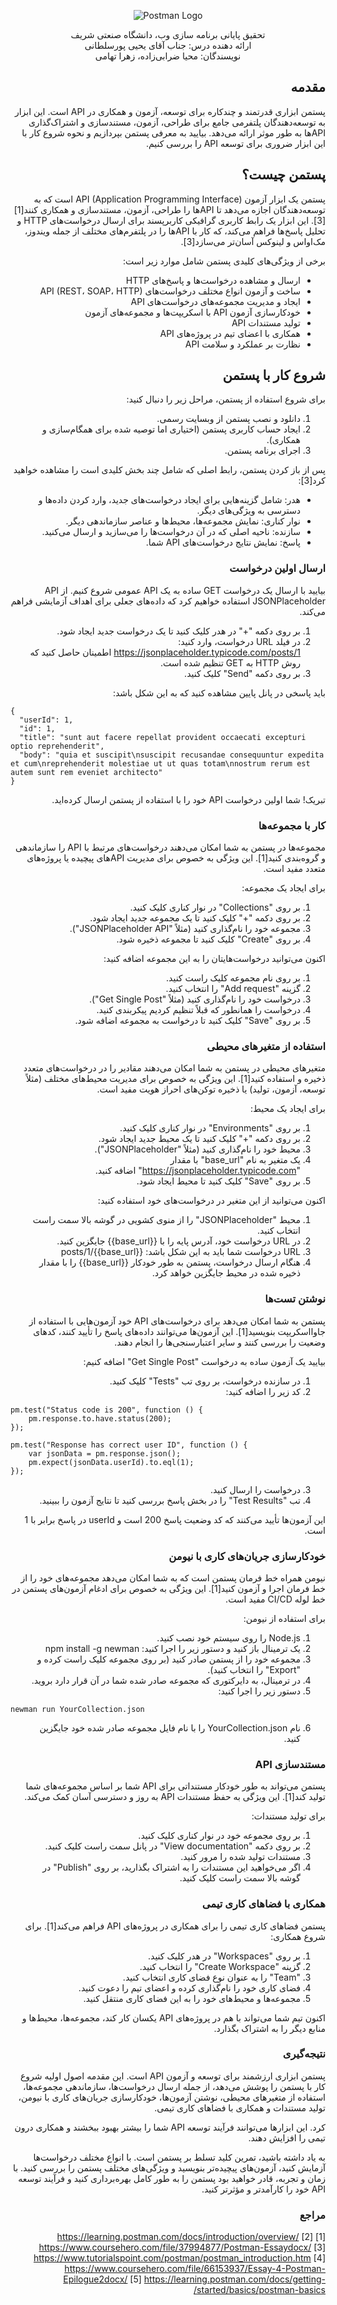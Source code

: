 <p align="center">
    <img src="https://github.com/mahyazz/web_workshop/Postman/postman.svg" alt="Postman Logo">
</p>

<p align="center">
    تحقیق پایانی برنامه سازی وب، دانشگاه صنعتی شریف
    <br/>
    ارائه دهنده درس: جناب آقای یحیی پورسلطانی
    <br/>
    نویسندگان: محیا ضرابی‌زاده، زهرا تهامی
</p>

<div dir="rtl">

## مقدمه

پستمن ابزاری قدرتمند و چندکاره برای توسعه، آزمون و همکاری در API است. این ابزار به توسعه‌دهندگان پلتفرمی جامع برای طراحی، آزمون، مستندسازی و اشتراک‌گذاری API‌ها به طور موثر ارائه می‌دهد. بیایید به معرفی پستمن بپردازیم و نحوه شروع کار با این ابزار ضروری برای توسعه API را بررسی کنیم.

## پستمن چیست؟

پستمن یک ابزار آزمون API (Application Programming Interface) است که به توسعه‌دهندگان اجازه می‌دهد تا API‌ها را طراحی، آزمون، مستندسازی و همکاری کنند[1][3]. این ابزار یک رابط کاربری گرافیکی کاربرپسند برای ارسال درخواست‌های HTTP و تحلیل پاسخ‌ها فراهم می‌کند، که کار با API‌ها را در پلتفرم‌های مختلف از جمله ویندوز، مک‌او‌اس و لینوکس آسان‌تر می‌سازد[3].

برخی از ویژگی‌های کلیدی پستمن شامل موارد زیر است:
* ارسال و مشاهده درخواست‌ها و پاسخ‌های HTTP
* ساخت و آزمون انواع مختلف درخواست‌های API (REST، SOAP، HTTP)
* ایجاد و مدیریت مجموعه‌های درخواست‌های API
* خودکارسازی آزمون API با اسکریپت‌ها و مجموعه‌های آزمون
* تولید مستندات API
* همکاری با اعضای تیم در پروژه‌های API
* نظارت بر عملکرد و سلامت API

## شروع کار با پستمن

برای شروع استفاده از پستمن، مراحل زیر را دنبال کنید:
1. دانلود و نصب پستمن از وبسایت رسمی.
2. ایجاد حساب کاربری پستمن (اختیاری اما توصیه شده برای همگام‌سازی و همکاری).
3. اجرای برنامه پستمن.

پس از باز کردن پستمن، رابط اصلی که شامل چند بخش کلیدی است را مشاهده خواهید کرد[3]:
* هدر: شامل گزینه‌هایی برای ایجاد درخواست‌های جدید، وارد کردن داده‌ها و دسترسی به ویژگی‌های دیگر.
* نوار کناری: نمایش مجموعه‌ها، محیط‌ها و عناصر سازماندهی دیگر.
* سازنده: ناحیه اصلی که در آن درخواست‌ها را می‌سازید و ارسال می‌کنید.
* پاسخ: نمایش نتایج درخواست‌های API شما.

### ارسال اولین درخواست

بیایید با ارسال یک درخواست GET ساده به یک API عمومی شروع کنیم. از API JSONPlaceholder استفاده خواهیم کرد که داده‌های جعلی برای اهداف آزمایشی فراهم می‌کند.

1. بر روی دکمه "+" در هدر کلیک کنید تا یک درخواست جدید ایجاد شود.
2. در فیلد URL درخواست، وارد کنید: https://jsonplaceholder.typicode.com/posts/1 اطمینان حاصل کنید که روش HTTP به GET تنظیم شده است.
3. بر روی دکمه "Send" کلیک کنید.

باید پاسخی در پانل پایین مشاهده کنید که به این شکل باشد:

<div dir="ltr">

```
{
  "userId": 1,
  "id": 1,
  "title": "sunt aut facere repellat provident occaecati excepturi optio reprehenderit",
  "body": "quia et suscipit\nsuscipit recusandae consequuntur expedita et cum\nreprehenderit molestiae ut ut quas totam\nnostrum rerum est autem sunt rem eveniet architecto"
}
```

</div>

تبریک! شما اولین درخواست API خود را با استفاده از پستمن ارسال کرده‌اید.

### کار با مجموعه‌ها

مجموعه‌ها در پستمن به شما امکان می‌دهند درخواست‌های مرتبط با API را سازماندهی و گروه‌بندی کنید[1]. این ویژگی به خصوص برای مدیریت API‌های پیچیده یا پروژه‌های متعدد مفید است.

برای ایجاد یک مجموعه:
1. بر روی "Collections" در نوار کناری کلیک کنید.
2. بر روی دکمه "+" کلیک کنید تا یک مجموعه جدید ایجاد شود.
3. مجموعه خود را نام‌گذاری کنید (مثلاً "JSONPlaceholder API").
4. بر روی "Create" کلیک کنید تا مجموعه ذخیره شود.

اکنون می‌توانید درخواست‌هایتان را به این مجموعه اضافه کنید:
1. بر روی نام مجموعه کلیک راست کنید.
2. گزینه "Add request" را انتخاب کنید.
3. درخواست خود را نام‌گذاری کنید (مثلاً "Get Single Post").
4. درخواست را همانطور که قبلاً تنظیم کردیم پیکربندی کنید.
5. بر روی "Save" کلیک کنید تا درخواست به مجموعه اضافه شود.

### استفاده از متغیرهای محیطی

متغیرهای محیطی در پستمن به شما امکان می‌دهند مقادیر را در درخواست‌های متعدد ذخیره و استفاده کنید[1]. این ویژگی به خصوص برای مدیریت محیط‌های مختلف (مثلاً توسعه، آزمون، تولید) یا ذخیره توکن‌های احراز هویت مفید است.

برای ایجاد یک محیط:
1. بر روی "Environments" در نوار کناری کلیک کنید.
2. بر روی دکمه "+" کلیک کنید تا یک محیط جدید ایجاد شود.
3. محیط خود را نام‌گذاری کنید (مثلاً "JSONPlaceholder").
4. یک متغیر به نام "base_url" با مقدار "https://jsonplaceholder.typicode.com" اضافه کنید.
5. بر روی "Save" کلیک کنید تا محیط ایجاد شود.

اکنون می‌توانید از این متغیر در درخواست‌های خود استفاده کنید:
1. محیط "JSONPlaceholder" را از منوی کشویی در گوشه بالا سمت راست انتخاب کنید.
2. در URL درخواست خود، آدرس پایه را با {{base_url}} جایگزین کنید.
3. URL درخواست شما باید به این شکل باشد: {{base_url}}/posts/1
4. هنگام ارسال درخواست، پستمن به طور خودکار {{base_url}} را با مقدار ذخیره شده در محیط جایگزین خواهد کرد.

### نوشتن تست‌ها

پستمن به شما امکان می‌دهد برای درخواست‌های API خود آزمون‌هایی با استفاده از جاوااسکریپت بنویسید[1]. این آزمون‌ها می‌توانند داده‌های پاسخ را تأیید کنند، کدهای وضعیت را بررسی کنند و سایر اعتبارسنجی‌ها را انجام دهند.

بیایید یک آزمون ساده به درخواست "Get Single Post" اضافه کنیم:

1. در سازنده درخواست، بر روی تب "Tests" کلیک کنید.
2. کد زیر را اضافه کنید:
<div dir="ltr">

```
pm.test("Status code is 200", function () {
    pm.response.to.have.status(200);
});

pm.test("Response has correct user ID", function () {
    var jsonData = pm.response.json();
    pm.expect(jsonData.userId).to.eql(1);
});

```

</div>

3. درخواست را ارسال کنید.
4. تب "Test Results" را در بخش پاسخ بررسی کنید تا نتایج آزمون را ببینید.

این آزمون‌ها تأیید می‌کنند که کد وضعیت پاسخ 200 است و userId در پاسخ برابر با 1 است.

### خودکارسازی جریان‌های کاری با نیومن

نیومن همراه خط فرمان پستمن است که به شما امکان می‌دهد مجموعه‌های خود را از خط فرمان اجرا و آزمون کنید[1]. این ویژگی به خصوص برای ادغام آزمون‌های پستمن در خط لوله CI/CD مفید است.

برای استفاده از نیومن:
1. Node.js را روی سیستم خود نصب کنید.
2. یک ترمینال باز کنید و دستور زیر را اجرا کنید: npm install -g newman
3. مجموعه خود را از پستمن صادر کنید (بر روی مجموعه کلیک راست کرده و "Export" را انتخاب کنید).
4. در ترمینال، به دایرکتوری که مجموعه صادر شده شما در آن قرار دارد بروید.
5. دستور زیر را اجرا کنید:

<div dir="ltr">

```
newman run YourCollection.json

```

</div>

6. نام YourCollection.json را با نام فایل مجموعه صادر شده خود جایگزین کنید.

### مستندسازی API

پستمن می‌تواند به طور خودکار مستنداتی برای API شما بر اساس مجموعه‌های شما تولید کند[1]. این ویژگی به حفظ مستندات API به روز و دسترسی آسان کمک می‌کند.

برای تولید مستندات:
1. بر روی مجموعه خود در نوار کناری کلیک کنید.
2. بر روی دکمه "View documentation" در پانل سمت راست کلیک کنید.
3. مستندات تولید شده را مرور کنید.
4. اگر می‌خواهید این مستندات را به اشتراک بگذارید، بر روی "Publish" در گوشه بالا سمت راست کلیک کنید.

### همکاری با فضاهای کاری تیمی

پستمن فضاهای کاری تیمی را برای همکاری در پروژه‌های API فراهم می‌کند[1]. برای شروع همکاری:
1. بر روی "Workspaces" در هدر کلیک کنید.
2. گزینه "Create Workspace" را انتخاب کنید.
3. "Team" را به عنوان نوع فضای کاری انتخاب کنید.
4. فضای کاری خود را نام‌گذاری کرده و اعضای تیم را دعوت کنید.
5. مجموعه‌ها و محیط‌های خود را به این فضای کاری منتقل کنید.

اکنون تیم شما می‌تواند با هم در پروژه‌های API یکسان کار کند، مجموعه‌ها، محیط‌ها و منابع دیگر را به اشتراک بگذارد.

### نتیجه‌گیری

پستمن ابزاری ارزشمند برای توسعه و آزمون API است. این مقدمه اصول اولیه شروع کار با پستمن را پوشش می‌دهد، از جمله ارسال درخواست‌ها، سازماندهی مجموعه‌ها، استفاده از متغیرهای محیطی، نوشتن آزمون‌ها، خودکارسازی جریان‌های کاری با نیومن، تولید مستندات و همکاری با فضاهای کاری تیمی.

کرد. این ابزارها می‌توانند فرآیند توسعه API شما را بیشتر بهبود ببخشند و همکاری درون تیمی را افزایش دهند.

به یاد داشته باشید، تمرین کلید تسلط بر پستمن است. با انواع مختلف درخواست‌ها آزمایش کنید، آزمون‌های پیچیده‌تر بنویسید و ویژگی‌های مختلف پستمن را بررسی کنید. با زمان و تجربه، قادر خواهید بود پستمن را به طور کامل بهره‌برداری کنید و فرآیند توسعه API خود را کارآمدتر و مؤثرتر کنید.

### مراجع

[1] https://learning.postman.com/docs/introduction/overview/
[2] https://www.coursehero.com/file/37994877/Postman-Essaydocx/
[3] https://www.tutorialspoint.com/postman/postman_introduction.htm
[4] https://www.coursehero.com/file/66153937/Essay-4-Postman-Epilogue2docx/
[5] https://learning.postman.com/docs/getting-started/basics/postman-basics/